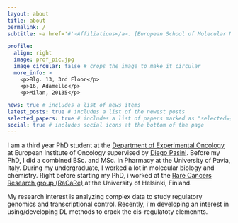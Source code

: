 ```yaml
---
layout: about
title: about
permalink: /
subtitle: <a href='#'>Affiliations</a>. [European School of Molecular Medicine](https://www.semm.it/), Milan, Italy

profile:
  align: right
  image: prof_pic.jpg
  image_circular: false # crops the image to make it circular
  more_info: >
    <p>Blg. 13, 3rd Floor</p>
    <p>16, Adamello</p>
    <p>Milan, 20135</p>

news: true # includes a list of news items
latest_posts: true # includes a list of the newest posts
selected_papers: true # includes a list of papers marked as "selected={true}"
social: true # includes social icons at the bottom of the page
---
```


I am a third year PhD student at the [Department of Experimental Oncology](https://www.research.ieo.it/) at European Institute of Oncology supervised by [Diego Pasini](https://www.research.ieo.it/research-and-technology/principal-investigators/diego-pasini/). Before my PhD, I did a combined BSc. and MSc. in Pharmacy at the University of Pavia, Italy. During my undergraduate, I worked a lot in molecular biology and chemistry. Right before starting my PhD, i worked at the [Rare Cancers Research group (RaCaRe)](https://www.helsinki.fi/en/researchgroups/rare-cancers-research-group/group) at the University of Helsinki, Finland.  

My research interest is analyzing complex data to study regulatory genomics and transcriptional control. Recently, i'm developing an interest in using/developing DL methods to crack the cis-regulatoty elemennts.


<!-- Put it here for reference -->

<!--
Tell the world about yourself. Link to your favorite [subreddit](http://reddit.com). You can put a picture in, too. The code is already in, just name your picture `prof_pic.jpg` and put it in the `img/` folder. -->

<!-- Put your address / P.O. box / other info right below your picture. You can also disable any these elements by editing `profile` property of the YAML header of your `_pages/about.md`. Edit `_bibliography/papers.bib` and Jekyll will render your [publications page](/al-folio/publications/) automatically. -->

<!-- Link to your social media connections, too. This theme is set up to use [Font Awesome icons](http://fortawesome.github.io/Font-Awesome/) and [Academicons](https://jpswalsh.github.io/academicons/), like the ones below. Add your Facebook, Twitter, LinkedIn, Google Scholar, or just disable all of them. -->
